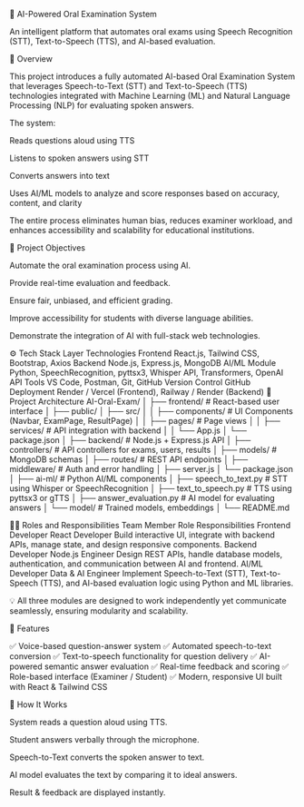 🧠 AI-Powered Oral Examination System

An intelligent platform that automates oral exams using Speech Recognition (STT), Text-to-Speech (TTS), and AI-based evaluation.

📘 Overview

This project introduces a fully automated AI-based Oral Examination System that leverages Speech-to-Text (STT) and Text-to-Speech (TTS) technologies integrated with Machine Learning (ML) and Natural Language Processing (NLP) for evaluating spoken answers.

The system:

Reads questions aloud using TTS

Listens to spoken answers using STT

Converts answers into text

Uses AI/ML models to analyze and score responses based on accuracy, content, and clarity

The entire process eliminates human bias, reduces examiner workload, and enhances accessibility and scalability for educational institutions.

🎯 Project Objectives

Automate the oral examination process using AI.

Provide real-time evaluation and feedback.

Ensure fair, unbiased, and efficient grading.

Improve accessibility for students with diverse language abilities.

Demonstrate the integration of AI with full-stack web technologies.

⚙️ Tech Stack
Layer	Technologies
Frontend	React.js, Tailwind CSS, Bootstrap, Axios
Backend	Node.js, Express.js, MongoDB
AI/ML Module	Python, SpeechRecognition, pyttsx3, Whisper API, Transformers, OpenAI API
Tools	VS Code, Postman, Git, GitHub
Version Control	GitHub
Deployment	Render / Vercel (Frontend), Railway / Render (Backend)
🧩 Project Architecture
AI-Oral-Exam/
│
├── frontend/                 # React-based user interface
│   ├── public/
│   ├── src/
│   │   ├── components/       # UI Components (Navbar, ExamPage, ResultPage)
│   │   ├── pages/            # Page views
│   │   ├── services/         # API integration with backend
│   │   └── App.js
│   └── package.json
│
├── backend/                  # Node.js + Express.js API
│   ├── controllers/          # API controllers for exams, users, results
│   ├── models/               # MongoDB schemas
│   ├── routes/               # REST API endpoints
│   ├── middleware/           # Auth and error handling
│   ├── server.js
│   └── package.json
│
├── ai-ml/                    # Python AI/ML components
│   ├── speech_to_text.py     # STT using Whisper or SpeechRecognition
│   ├── text_to_speech.py     # TTS using pyttsx3 or gTTS
│   ├── answer_evaluation.py  # AI model for evaluating answers
│   └── model/                # Trained models, embeddings
│
└── README.md

👨‍💻 Roles and Responsibilities
Team Member	Role	Responsibilities
Frontend Developer	React Developer	Build interactive UI, integrate with backend APIs, manage state, and design responsive components.
Backend Developer	Node.js Engineer	Design REST APIs, handle database models, authentication, and communication between AI and frontend.
AI/ML Developer	Data & AI Engineer	Implement Speech-to-Text (STT), Text-to-Speech (TTS), and AI-based evaluation logic using Python and ML libraries.

💡 All three modules are designed to work independently yet communicate seamlessly, ensuring modularity and scalability.

🚀 Features

✅ Voice-based question-answer system
✅ Automated speech-to-text conversion
✅ Text-to-speech functionality for question delivery
✅ AI-powered semantic answer evaluation
✅ Real-time feedback and scoring
✅ Role-based interface (Examiner / Student)
✅ Modern, responsive UI built with React & Tailwind CSS

🧪 How It Works

System reads a question aloud using TTS.

Student answers verbally through the microphone.

Speech-to-Text converts the spoken answer to text.

AI model evaluates the text by comparing it to ideal answers.

Result & feedback are displayed instantly.
